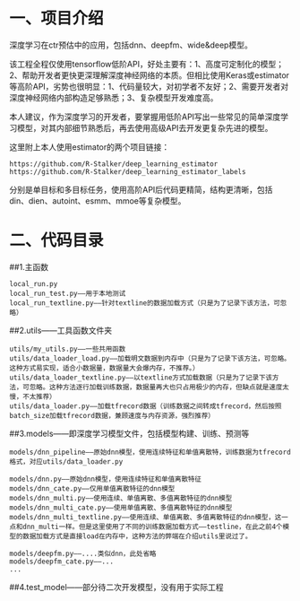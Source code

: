 # 一、项目介绍 
深度学习在ctr预估中的应用，包括dnn、deepfm、wide&amp;deep模型。

该工程全程仅使用tensorflow低阶API，好处主要有：1、高度可定制化的模型；2、帮助开发者更快更深理解深度神经网络的本质。但相比使用Keras或estimator等高阶API，劣势也很明显：1、代码量较大，对初学者不友好；2、需要开发者对深度神经网络内部构造足够熟悉；3、复杂模型开发难度高。

本人建议，作为深度学习的开发者，要掌握用低阶API写出一些常见的简单深度学习模型，对其内部细节熟悉后，再去使用高级API去开发更复杂先进的模型。

这里附上本人使用estimator的两个项目链接：
    
    https://github.com/R-Stalker/deep_learning_estimator    
    https://github.com/R-Stalker/deep_learning_estimator_labels
分别是单目标和多目标任务，使用高阶API后代码更精简，结构更清晰，包括din、dien、autoint、esmm、mmoe等复杂模型。


# 二、代码目录
##1.主函数

    local_run.py
    local_run_test.py——用于本地测试
    local_run_textline.py——针对textline的数据加载方式（只是为了记录下该方法，可忽略）


##2.utils——工具函数文件夹

    utils/my_utils.py——一些共用函数
    utils/data_loader_load.py——加载明文数据到内存中（只是为了记录下该方法，可忽略。这种方式易实现，适合小数据量，数据量大会爆内存，不推荐。）
    utils/data_loader_textline.py——以textline方式加载数据（只是为了记录下该方法，可忽略。这种方法逐行加载训练数据，数据量再大也只占用极少的内存，但缺点就是速度太慢，不太推荐）
    utils/data_loader.py——加载tfrecord数据（训练数据之间转成tfrecord，然后按照batch_size加载tfrecord数据，兼顾速度与内存资源，强烈推荐）


##3.models——即深度学习模型文件，包括模型构建、训练、预测等

    models/dnn_pipeline——原始dnn模型，使用连续特征和单值离散特，训练数据为tfrecord格式，对应utils/data_loader.py
  
    models/dnn.py——原始dnn模型，使用连续特征和单值离散特征
    models/dnn_cate.py——仅用单值离散特征的dnn模型
    models/dnn_multi.py——使用连续、单值离散、多值离散特征的dnn模型
    models/dnn_multi_cate.py——使用单值离散、多值离散特征的dnn模型
    models/dnn_multi_textline.py——使用连续、单值离散、多值离散特征的dnn模型，这一点和dnn_multi一样。但是这里使用了不同的训练数据加载方式——testline，在此之前4个模型的数据加载方式是直接load在内存中，这种方法的弊端在介绍utils里说过了。
      
    models/deepfm.py——....类似dnn，此处省略
    models/deepfm_cate.py——...
    ...
      
##4.test_model——部分待二次开发模型，没有用于实际工程
